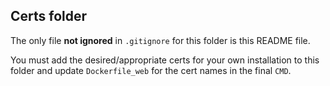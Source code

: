 ## Certs folder

The only file **not ignored** in ```.gitignore``` for this folder
is this README file.  

You must add the desired/appropriate certs for your own
installation to this folder and update ```Dockerfile_web``` for the cert names
in the final ```CMD```.